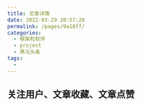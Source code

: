 ```yaml
---
title: 文章详情
date: 2022-03-29 20:57:20
permalink: /pages/9a18ff/
categories:
  - 框架和软件
  - project
  - 黑马头条
tags:
  - 
---
```











## 关注用户、文章收藏、文章点赞

